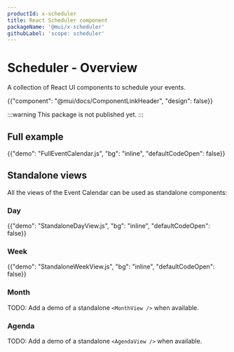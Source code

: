 ```yaml
---
productId: x-scheduler
title: React Scheduler component
packageName: '@mui/x-scheduler'
githubLabel: 'scope: scheduler'
---
```


# Scheduler - Overview

<p class="description">A collection of React UI components to schedule your events.</p>

{{"component": "@mui/docs/ComponentLinkHeader", "design": false}}

:::warning
This package is not published yet.
:::

## Full example

{{"demo": "FullEventCalendar.js", "bg": "inline", "defaultCodeOpen": false}}

## Standalone views

All the views of the Event Calendar can be used as standalone components:

### Day

{{"demo": "StandaloneDayView.js", "bg": "inline", "defaultCodeOpen": false}}

### Week

{{"demo": "StandaloneWeekView.js", "bg": "inline", "defaultCodeOpen": false}}

### Month

TODO: Add a demo of a standalone `<MonthView />` when available.

### Agenda

TODO: Add a demo of a standalone `<AgendaView />` when available.
